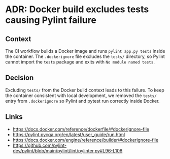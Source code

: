 # ADR: Docker build excludes tests causing Pylint failure

## Context
The CI workflow builds a Docker image and runs `pylint app.py tests` inside the container. The `.dockerignore` file excludes the `tests/` directory, so Pylint cannot import the `tests` package and exits with `No module named tests`.

## Decision
Excluding `tests/` from the Docker build context leads to this failure. To keep the container consistent with local development, we removed the `tests/` entry from `.dockerignore` so Pylint and pytest run correctly inside Docker.

## Links
- https://docs.docker.com/reference/dockerfile/#dockerignore-file
- https://pylint.pycqa.org/en/latest/user_guide/run.html
- https://docs.docker.com/engine/reference/builder/#dockerignore-file
- https://github.com/pylint-dev/pylint/blob/main/pylint/lint/pylinter.py#L96-L108

